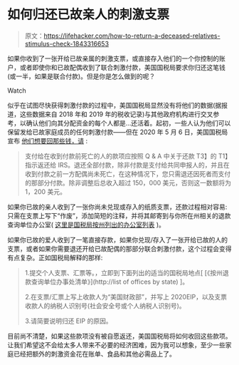 # 如何归还已故亲人的刺激支票

> 原文：<https://lifehacker.com/how-to-return-a-deceased-relatives-stimulus-check-1843316653>

如果你收到了一张开给已故亲属的刺激支票，或直接存入他们的一个你控制的账户，或者即使你和已故配偶收到了联合刺激付款，美国国税局要求你归还这笔钱(或一半，如果是联合付款)。但是你是怎么做到的呢？

Watch

似乎在试图尽快获得刺激付款的过程中，美国国税局显然没有将他们的数据(据报道，这些数据来自 2018 年和 2019 年的税收记录)与其他政府机构进行交叉参考，以确认他们向其分配资金的每个人都是...还活着。起初，一些人认为他们可以保留发给已故家庭成员的任何刺激付款——但在 2020 年 5 月 6 日，美国国税局宣布 [他们想要回那些钱，请](https://www.irs.gov/coronavirus/economic-impact-payment-information-center#eligibility) :

> 支付给在收到付款前死亡的人的款项应按照 Q & A 中关于还款 T3】的 T1】指示返还给 IRS。退还全部付款，除非付款是支付给共同申报人的，并且在收到付款之前一方配偶尚未死亡，在这种情况下，您只需退还因死者而支付的那部分付款。除非调整后总收入超过 150，000 美元，否则这一数额将为 1，200 美元。

如果你已故的亲人收到了一张你尚未兑现或存入的纸质支票，还款过程相对容易:只需在支票上写下“作废”，添加简短的注释，并将其邮寄到与你所在州相关的退款查询单位办公室( [这里是国税局按州列出的办公室列表](https://www.irs.gov/coronavirus/economic-impact-payment-information-center#more) )。

如果你已故的爱人收到了一笔直接存款，如果你兑现/存入了一张开给已故的人的支票，或者如果你需要退还开给已故配偶的那部分联合刺激付款，这个过程会变得有点复杂。正如国税局解释的那样:

> 1.提交个人支票、汇票等。，立即到下面列出的适当的国税局地点[ [《按州退款查询单位办事处清单》](http://list of offices by state) ]。
> 
> 2.在支票/汇票上写上收款人为“美国财政部”，并写上 2020EIP，以及支票收款人的纳税人识别号(社会安全号或个人纳税人识别号)。
> 
> 3.请简要说明归还 EIP 的原因。

目前尚不清楚，如果这些款项没有被自愿返还，美国国税局将如何收回这些款项。让我们希望这不会给太多人带来不必要的经济困难，因为我可以想象，至少一些家庭已经把额外的刺激资金花在账单、食品和其他必需品上了。